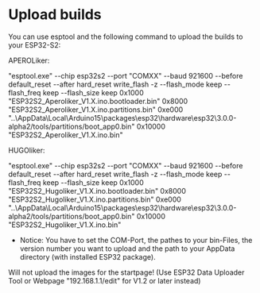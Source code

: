 # Upload builds

You can use esptool and the following command to upload the builds to your ESP32-S2:

APEROLiker:

"esptool.exe" --chip esp32s2 --port "COMXX" --baud 921600  --before default_reset --after hard_reset write_flash  -z --flash_mode keep --flash_freq keep --flash_size keep 0x1000 "ESP32S2_Aperoliker_V1.X.ino.bootloader.bin" 0x8000 "ESP32S2_Aperoliker_V1.X.ino.partitions.bin" 0xe000 "..\AppData\Local\Arduino15\packages\esp32\hardware\esp32\3.0.0-alpha2/tools/partitions/boot_app0.bin" 0x10000 "ESP32S2_Aperoliker_V1.X.ino.bin" 

HUGOliker:

"esptool.exe" --chip esp32s2 --port "COMXX" --baud 921600  --before default_reset --after hard_reset write_flash  -z --flash_mode keep --flash_freq keep --flash_size keep 0x1000 "ESP32S2_Hugoliker_V1.X.ino.bootloader.bin" 0x8000 "ESP32S2_Hugoliker_V1.X.ino.partitions.bin" 0xe000 "..\AppData\Local\Arduino15\packages\esp32\hardware\esp32\3.0.0-alpha2/tools/partitions/boot_app0.bin" 0x10000 "ESP32S2_Hugoliker_V1.X.ino.bin" 


* Notice:
You have to set the COM-Port, the pathes to your bin-Files, the version number you want to upload and the path to your AppData directory (with installed ESP32 package).

Will not upload the images for the startpage! (Use ESP32 Data Uploader Tool or Webpage "192.168.1.1/edit" for V1.2 or later instead)
